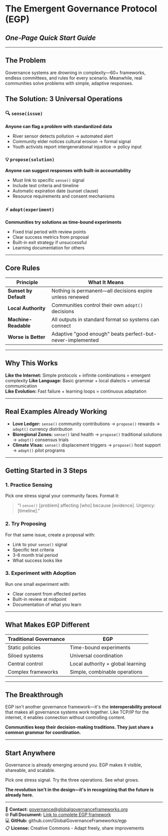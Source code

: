 # The Emergent Governance Protocol (EGP)
## *One-Page Quick Start Guide*

---

## The Problem
Governance systems are drowning in complexity—60+ frameworks, endless committees, and rules for every scenario. Meanwhile, real communities solve problems with simple, adaptive responses.

## The Solution: 3 Universal Operations

### 🔍 `sense(issue)`
**Anyone can flag a problem with standardized data**
- River sensor detects pollution → automated alert
- Community elder notices cultural erosion → formal signal
- Youth activists report intergenerational injustice → policy input

### 💡 `propose(solution)`  
**Anyone can suggest responses with built-in accountability**
- Must link to specific `sense()` signal
- Include test criteria and timeline
- Automatic expiration date (sunset clause)
- Resource requirements and consent mechanisms

### ⚡ `adopt(experiment)`
**Communities try solutions as time-bound experiments**
- Fixed trial period with review points
- Clear success metrics from proposal
- Built-in exit strategy if unsuccessful
- Learning documentation for others

---

## Core Rules

| Principle | What It Means |
|-----------|---------------|
| **Sunset by Default** | Nothing is permanent—all decisions expire unless renewed |
| **Local Authority** | Communities control their own `adopt()` decisions |
| **Machine-Readable** | All outputs in standard format so systems can connect |
| **Worse is Better** | Adaptive "good enough" beats perfect-but-never-implemented |

---

## Why This Works

**Like the Internet:** Simple protocols + infinite combinations = emergent complexity
**Like Language:** Basic grammar + local dialects = universal communication  
**Like Evolution:** Fast failure + learning loops = continuous adaptation

---

## Real Examples Already Working

- **Love Ledger:** `sense()` community contributions → `propose()` rewards → `adopt()` currency distribution
- **Bioregional Zones:** `sense()` land health → `propose()` traditional solutions → `adopt()` consensus trials
- **Climate Visas:** `sense()` displacement triggers → `propose()` host support → `adopt()` pilot programs

---

## Getting Started in 3 Steps

### 1. Practice Sensing
Pick one stress signal your community faces. Format it:
> "I `sense()` [problem] affecting [who] because [evidence]. Urgency: [timeline]."

### 2. Try Proposing  
For that same issue, create a proposal with:
- Link to your `sense()` signal
- Specific test criteria  
- 3-6 month trial period
- What success looks like

### 3. Experiment with Adoption
Run one small experiment with:
- Clear consent from affected parties
- Built-in review at midpoint
- Documentation of what you learn

---

## What Makes EGP Different

| Traditional Governance | EGP |
|------------------------|-----|
| Static policies | Time-bound experiments |
| Siloed systems | Universal coordination |
| Central control | Local authority + global learning |
| Complex frameworks | Simple, combinable operations |

---

## The Breakthrough

EGP isn't another governance framework—it's the **interoperability protocol** that makes all governance systems work together. Like TCP/IP for the internet, it enables connection without controlling content.

**Communities keep their decision-making traditions. They just share a common grammar for coordination.**

---

## Start Anywhere

Governance is already emerging around you. EGP makes it visible, shareable, and scalable.

Pick one stress signal. Try the three operations. See what grows.

**The revolution isn't in the design—it's in recognizing that the future is already here.**

---

📧 **Contact:** governance@globalgovernanceframeworks.org  
🌐 **Full Document:** [Link to complete EGP framework](https://globalgovernanceframeworks.org/frameworks/emergent-governance-protocol)  
💻 **GitHub:** github.com/GlobalGovernanceFrameworks/egp  
📋 **License:** Creative Commons - Adapt freely, share improvements
